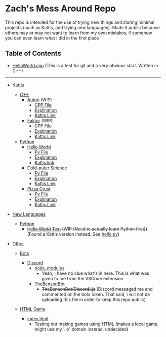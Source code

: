 # Zach's Mess Around Repo



This repo is intended for the use of trying new things and storing minimal projects (such as Kattis, and trying new languages). Made it public because others may or may not want to learn from my own mistakes, if somehow you can even learn what i did in the first place

## Table of Contents

- [HelloWorld.cpp](HelloWorld.cpp) (This is a test for git and a very obvious start. Written in C++)

----------

- [Kattis](/Kattis) 
    - [C++](/Kattis/C++)
        - [Autori](/Kattis/C++/Autori) (WIP)
            - [CPP File](/Kattis/C++/Autori/Autori.cpp)
            - [Explination](/Kattis/Autori/Explination.md)
            - [Kattis Link](https://open.kattis.com/problems/autori)
        - [Faktor](/Kattis/Faktor) (WIP)
            - [CPP File](/Kattis/Faktor/Faktor.cpp)
            - [Explination](/Kattis/Faktor/Explination.md)
            - [Kattis Link](https://open.kattis.com/problems/faktor)
    - [Python](/Kattis/Python)
        - [Hello World](</Kattis/Python/Hello World>)
            - [Py File](</Kattis/Python/Hello World/hello.py>)
            - [Explination](</Kattis/Python/Hello World/Explination.md>)
            - [Kattis link](https://open.kattis.com/problems/hello)
        - [Cold-puter Science](</Kattis/Python/Cold-puter Science>)
            - [Py File](</Kattis/Python/Cold-puter Science/cold.py>)
            - [Explination](</Kattis/Python/Cold-puter Science/Explination.md>)
            - [Kattis Link](https://open.kattis.com/problems/cold)
        - [Pizza Crust](</Kattis/Python/Pizza Crust>)
            - [Py File](</Kattis/Python/Pizza Crust/pizza2.py>)
            - [Explination](</Kattis/Python/Pizza Crust/Explination.md>)
            - [Kattis Link](https://open.kattis.com/problems/pizza2)


- [New Languages](/NewLanguages)
    - [Python](NewLanguages/Python)
        - ~~[Hello World Test](/NewLanguages/Python/HelloWorld.py) (WIP (Need to actually learn Python first))~~ (Found a Kattis version instead. See [hello.py](/Kattis/Pyhton/Hello))

- [Other](/Other)
    - [Bots](/Other/Bots)
        - [Discord](/Other/Bots/Discord)
            - [node_modules](/Other/Bots/Discord/node_modules)
                - Yeah, I have no clue what's in here. This is what was given to me from the VSCode extension
            - [TheBensonBot](/Other/Bots/Discord/TheBensonBot)
                - ~~TheBensonBot(Discord).js~~ (Discord messaged me and commented on the bots token. That said, I will not be uploading this file in order to keep this repo public)

    - [HTML Game](/Other/HtmlGame/)
        - [index.html](/Other/HTMLGame/index.html)
            - Testing out making games using HTML (makes a local game, might use my '.io' domain instead, undecided)

